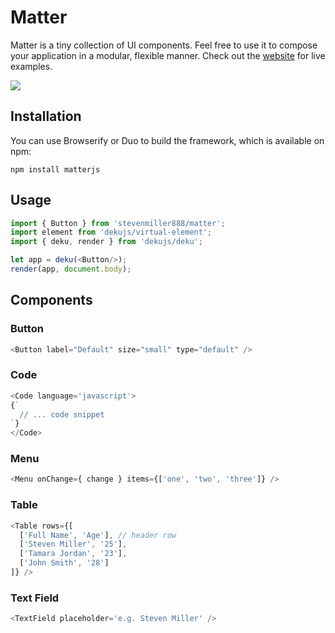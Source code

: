 
# Matter

Matter is a tiny collection of UI components. Feel free to use it to compose your application in a modular, flexible manner. Check out the [website](http://stevenmiller888.github.io/matter/) for live examples.

![](https://cldup.com/xTRE1NuYTv.png)

## Installation

You can use Browserify or Duo to build the framework, which is available on npm:

`npm install matterjs`

## Usage

```js
import { Button } from 'stevenmiller888/matter';
import element from 'dekujs/virtual-element';
import { deku, render } from 'dekujs/deku';

let app = deku(<Button/>);
render(app, document.body);
```

## Components

### Button

```js
<Button label="Default" size="small" type="default" />
```
  
### Code
  
```js
<Code language='javascript'>
{`
  // ... code snippet
`}
</Code>
```

### Menu

```js
<Menu onChange={ change } items={['one', 'two', 'three']} />
```

### Table

```js
<Table rows={[
  ['Full Name', 'Age'], // header row
  ['Steven Miller', '25'],
  ['Tamara Jordan', '23'],
  ['John Smith', '28']
]} />
```

### Text Field

```js
<TextField placeholder='e.g. Steven Miller' />
```
